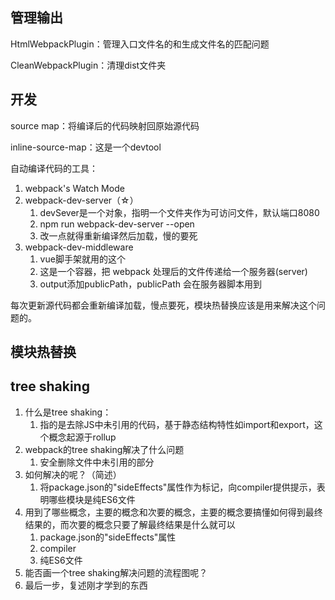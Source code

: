 ## 管理输出

HtmlWebpackPlugin：管理入口文件名的和生成文件名的匹配问题

CleanWebpackPlugin：清理dist文件夹

## 开发

source map：将编译后的代码映射回原始源代码

inline-source-map：这是一个devtool

自动编译代码的工具：

1. webpack's Watch Mode
2. webpack-dev-server（☆）
   1. devSever是一个对象，指明一个文件夹作为可访问文件，默认端口8080
   2. npm run webpack-dev-server --open
   3. 改一点就得重新编译然后加载，慢的要死
3. webpack-dev-middleware
   1. vue脚手架就用的这个
   2. 这是一个容器，把 webpack 处理后的文件传递给一个服务器(server)
   3. output添加publicPath，publicPath 会在服务器脚本用到

每次更新源代码都会重新编译加载，慢点要死，模块热替换应该是用来解决这个问题的。

## 模块热替换

## tree shaking

1. 什么是tree shaking：
   1. 指的是去除JS中未引用的代码，基于静态结构特性如import和export，这个概念起源于rollup
2. webpack的tree shaking解决了什么问题
   1. 安全删除文件中未引用的部分
3. 如何解决的呢？（简述）
   1. 将package.json的"sideEffects"属性作为标记，向compiler提供提示，表明哪些模块是纯ES6文件
4. 用到了哪些概念，主要的概念和次要的概念，主要的概念要搞懂如何得到最终结果的，而次要的概念只要了解最终结果是什么就可以
   1. package.json的"sideEffects"属性
   2. compiler
   3. 纯ES6文件
5. 能否画一个tree shaking解决问题的流程图呢？
6. 最后一步，复述刚才学到的东西


